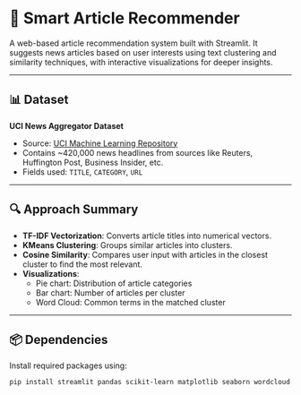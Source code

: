 # 🧠 Smart Article Recommender

A web-based article recommendation system built with Streamlit. It suggests news articles based on user interests using text clustering and similarity techniques, with interactive visualizations for deeper insights.

---

## 📊 Dataset

**UCI News Aggregator Dataset**  
- Source: [UCI Machine Learning Repository](https://archive.ics.uci.edu/ml/datasets/News+Aggregator)  
- Contains ~420,000 news headlines from sources like Reuters, Huffington Post, Business Insider, etc.  
- Fields used: `TITLE`, `CATEGORY`, `URL`

---

## 🔍 Approach Summary

- **TF-IDF Vectorization**: Converts article titles into numerical vectors.
- **KMeans Clustering**: Groups similar articles into clusters.
- **Cosine Similarity**: Compares user input with articles in the closest cluster to find the most relevant.
- **Visualizations**:
  - Pie chart: Distribution of article categories
  - Bar chart: Number of articles per cluster
  - Word Cloud: Common terms in the matched cluster

---

## 📦 Dependencies

Install required packages using:

```bash
pip install streamlit pandas scikit-learn matplotlib seaborn wordcloud
